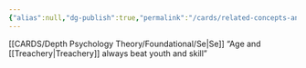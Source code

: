 ```yaml
---
{"alias":null,"dg-publish":true,"permalink":"/cards/related-concepts-and-theories/skill/","dgPassFrontmatter":true,"created":"2023-02-28T23:41:41.868+01:00","updated":"2023-05-24T14:14:25.838+02:00"}
---
```



[[CARDS/Depth Psychology Theory/Foundational/Se\|Se]]
“Age and [[Treachery\|Treachery]] always beat youth and skill”